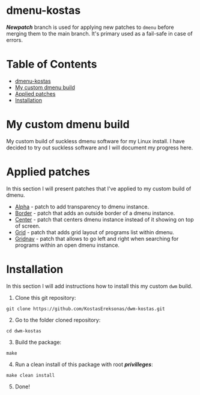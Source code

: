 # dmenu-kostas

***Newpatch*** branch is used for applying new patches to `dmenu` before merging them to the main branch. It's primary used as a fail-safe in case of errors.

Table of Contents
=================
* [dmenu-kostas](#dmenu-kostas)
* [My custom dmenu build](#My-custom-dmenu-build)
* [Applied patches](#Applied-patches)
* [Installation](#Installation)

# My custom dmenu build

My custom build of suckless dmenu software for my Linux install. I have decided to try out suckless software and I will document my progress here.

# Applied patches

In this section I will present patches that I've applied to my custom build of dmenu.

* [Alpha](../main/patches/dmenu-alpha-20210605-1a13d04.diff) - patch to add transparency to dmenu instance.
* [Border](../main/patches/dmenu-border-4.9.diff) - patch that adds an outside border of a dmenu instance.
* [Center](../main/patches/dmenu-center-20200111-8cd37e1.diff) - patch that centers dmenu instance instead of it showing on top of screen.
* [Grid](../main/patches/dmenu-grid-4.9.diff) - patch that adds grid layout of programs list within dmenu.
* [Gridnav](../main/patches/dmenu-gridnav-5.0.diff) - patch that allows to go left and right when searching for programs within an open dmenu instance.

# Installation

In this section I will add instructions how to install this my custom `dwm` build.

1. Clone this git repository:

`git clone https://github.com/KostasEreksonas/dwm-kostas.git`

2. Go to the folder cloned repository:

`cd dwm-kostas`

3. Build the package:

`make`

4. Run a clean install of this package with root ***privilleges***:

`make clean install`

5. Done!

